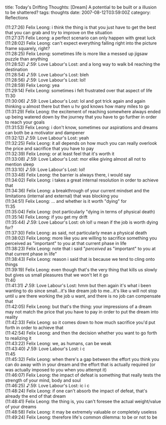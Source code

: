 title: Today's Drifting Thoughts: [Dream] A potential to be built or a illusion to be shattered?
tags: thoughts
date: 2007-08-12T03:59:00Z
category: Reflections

(11:27:26) Felix Leong: i think the thing is that you just have to get the best that you can grab and try to improve on the situation  
(11:27:37) Felix Leong: a perfect scenario can only happen with great luck  
(11:28:02) Felix Leong: can't expect everything falling right into the picture frame squarely, right?  
(11:28:25) Felix Leong: sometimes life is more like a messed up jigsaw puzzle than anything  
(11:28:52) ♪.59: Love Labour's Lost: and a long way to walk b4 reaching the destination  
(11:28:54) ♪.59: Love Labour's Lost: bleh  
(11:28:56) ♪.59: Love Labour's Lost: lol!  
(11:28:59) Felix Leong: yea  
(11:29:14) Felix Leong: sometimes i felt frustrated over that aspect of life  
11:30  
(11:30:06) ♪.59: Love Labour's Lost: lol and got trick again and again thinking u almost there but then u hv god knows how many miles to go  
(11:31:29) Felix Leong: the excitement of reaching somewhere always ended up being watered down by the journey that you have to go further in order to reach your goals  
(11:31:53) Felix Leong: i don't know, sometimes our aspirations and dreams can both be a motivator and dampener  
(11:32:12) ♪.59: Love Labour's Lost: yeah  
(11:32:25) Felix Leong: it all depends on how much you can really overlook the price and sacrifice that you have to pay  
(11:32:39) Felix Leong: or at least feel that it's worth it  
(11:33:08) ♪.59: Love Labour's Lost: mor elike giving almost all not to mention sleep  
(11:33:10) ♪.59: Love Labour's Lost: lol!  
(11:33:48) Felix Leong: the barrier is always there, i would say  
(11:34:02) Felix Leong: i takes a great internal resolution in order to achieve that  
(11:34:36) Felix Leong: a breakthrough of your current mindset and the limitations (internal and external) that was blocking you  
(11:34:51) Felix Leong: … and whether is it worth "dying" for  
11:35  
(11:35:04) Felix Leong: (not particularly "dying in terms of physical death)  
(11:35:14) Felix Leong: if you get my drift  
(11:35:44) ♪.59: Love Labour's Lost: oh lol! u mean if the job is worth dying for?  
(11:37:30) Felix Leong: as said, not particularly mean a physical death  
(11:38:02) Felix Leong: more like you are willing to sacrifice something you perceived as "important" to you at that current phase in life  
(11:38:23) Felix Leong: note that i said "*perceived* as "important" to you at that current phase in life"  
(11:38:43) Felix Leong: reason i said that is because we tend to cling onto things  
(11:39:19) Felix Leong: even though that's the very thing that kills us slowly but gives us small pleasures that we won't let it go  
11:40  
(11:41:31) ♪.59: Love Labour's Lost: hmm but then again it's what i been wanting to do since small…it's like dream job to me…it's like u will not stop until u are there working the job u want, and there is no job can compensate that  
(11:42:05) Felix Leong: but that's the thing: your impressions of a dream may not match the price that you have to pay in order to put the dream into reality  
(11:42:33) Felix Leong: so it comes down to how much sacrifice you'd put forth in order to achieve that  
(11:42:54) Felix Leong: and then the decision whether you want to go forth to realizing it  
(11:43:22) Felix Leong: we, as humans, can be weak  
(11:43:40) ♪.59: Love Labour's Lost: i c  
11:45  
(11:45:32) Felix Leong: when there's a gap between the effort you think you can do away with in your dream and the effort that is actually required (or was actually imposed to you when you attempt it)  
(11:46:07) Felix Leong: the impact of defeat is something that really tests the strength of your mind, body and soul  
(11:46:25) ♪.59: Love Labour's Lost: ic i c  
(11:48:24) Felix Leong: if one can't absorb the impact of defeat, that's already the end of that dream  
(11:48:41) Felix Leong: the thing is, you can't foresee the actual weight/value of your dreams  
(11:48:58) Felix Leong: it may be extremely valuable or completely useless  
(11:49:24) Felix Leong: therefore life's common dilemma: to be or not to be  
